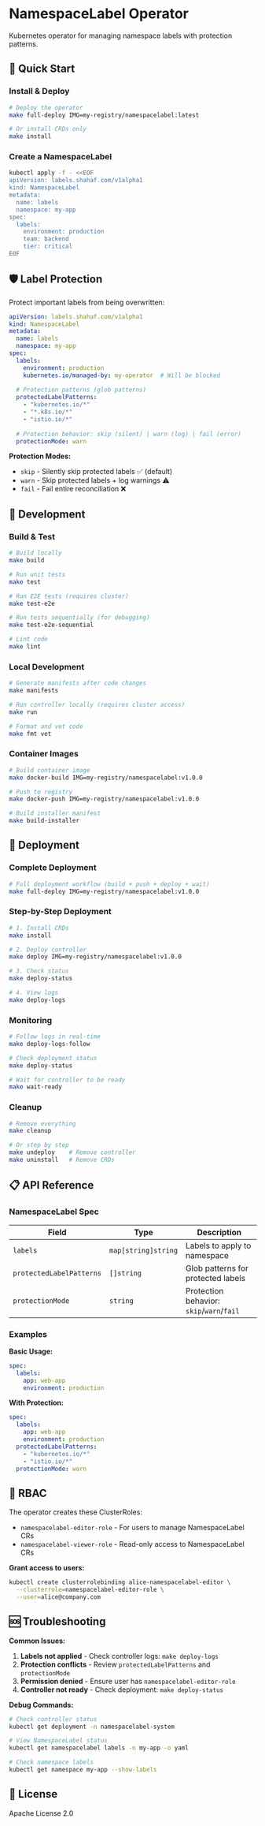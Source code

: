 # NamespaceLabel Operator

Kubernetes operator for managing namespace labels with protection patterns.

## 🚀 Quick Start

### Install & Deploy
```bash
# Deploy the operator
make full-deploy IMG=my-registry/namespacelabel:latest

# Or install CRDs only
make install
```

### Create a NamespaceLabel
```bash
kubectl apply -f - <<EOF
apiVersion: labels.shahaf.com/v1alpha1
kind: NamespaceLabel
metadata:
  name: labels
  namespace: my-app
spec:
  labels:
    environment: production
    team: backend
    tier: critical
EOF
```

## 🛡️ Label Protection

Protect important labels from being overwritten:

```yaml
apiVersion: labels.shahaf.com/v1alpha1
kind: NamespaceLabel
metadata:
  name: labels
  namespace: my-app
spec:
  labels:
    environment: production
    kubernetes.io/managed-by: my-operator  # Will be blocked
  
  # Protection patterns (glob patterns)
  protectedLabelPatterns:
    - "kubernetes.io/*"
    - "*.k8s.io/*"
    - "istio.io/*"
  
  # Protection behavior: skip (silent) | warn (log) | fail (error)
  protectionMode: warn
```

**Protection Modes:**
- `skip` - Silently skip protected labels ✅ (default)
- `warn` - Skip protected labels + log warnings ⚠️
- `fail` - Fail entire reconciliation ❌

## 🔧 Development

### Build & Test
```bash
# Build locally
make build

# Run unit tests
make test

# Run E2E tests (requires cluster)
make test-e2e

# Run tests sequentially (for debugging)
make test-e2e-sequential

# Lint code
make lint
```

### Local Development
```bash
# Generate manifests after code changes
make manifests

# Run controller locally (requires cluster access)
make run

# Format and vet code
make fmt vet
```

### Container Images
```bash
# Build container image
make docker-build IMG=my-registry/namespacelabel:v1.0.0

# Push to registry
make docker-push IMG=my-registry/namespacelabel:v1.0.0

# Build installer manifest
make build-installer
```

## 🚢 Deployment

### Complete Deployment
```bash
# Full deployment workflow (build + push + deploy + wait)
make full-deploy IMG=my-registry/namespacelabel:v1.0.0
```

### Step-by-Step Deployment
```bash
# 1. Install CRDs
make install

# 2. Deploy controller
make deploy IMG=my-registry/namespacelabel:v1.0.0

# 3. Check status
make deploy-status

# 4. View logs
make deploy-logs
```

### Monitoring
```bash
# Follow logs in real-time
make deploy-logs-follow

# Check deployment status
make deploy-status

# Wait for controller to be ready
make wait-ready
```

### Cleanup
```bash
# Remove everything
make cleanup

# Or step by step
make undeploy    # Remove controller
make uninstall   # Remove CRDs
```

## 📋 API Reference

### NamespaceLabel Spec

| Field | Type | Description |
|-------|------|-------------|
| `labels` | `map[string]string` | Labels to apply to namespace |
| `protectedLabelPatterns` | `[]string` | Glob patterns for protected labels |
| `protectionMode` | `string` | Protection behavior: `skip`/`warn`/`fail` |

### Examples

**Basic Usage:**
```yaml
spec:
  labels:
    app: web-app
    environment: production
```

**With Protection:**
```yaml
spec:
  labels:
    app: web-app
    environment: production
  protectedLabelPatterns:
    - "kubernetes.io/*"
    - "istio.io/*"
  protectionMode: warn
```

## 🔐 RBAC

The operator creates these ClusterRoles:

- `namespacelabel-editor-role` - For users to manage NamespaceLabel CRs
- `namespacelabel-viewer-role` - Read-only access to NamespaceLabel CRs

**Grant access to users:**
```bash
kubectl create clusterrolebinding alice-namespacelabel-editor \
  --clusterrole=namespacelabel-editor-role \
  --user=alice@company.com
```

## 🆘 Troubleshooting

**Common Issues:**

1. **Labels not applied** - Check controller logs: `make deploy-logs`
2. **Protection conflicts** - Review `protectedLabelPatterns` and `protectionMode`
3. **Permission denied** - Ensure user has `namespacelabel-editor-role`
4. **Controller not ready** - Check deployment: `make deploy-status`

**Debug Commands:**
```bash
# Check controller status
kubectl get deployment -n namespacelabel-system

# View NamespaceLabel status  
kubectl get namespacelabel labels -n my-app -o yaml

# Check namespace labels
kubectl get namespace my-app --show-labels
```

## 📄 License

Apache License 2.0

